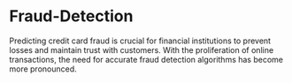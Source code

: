 # Fraud-Detection
Predicting credit card fraud is crucial for financial institutions to prevent losses and maintain trust with customers. With the proliferation of online transactions, the need for accurate fraud detection algorithms has become more pronounced. 
